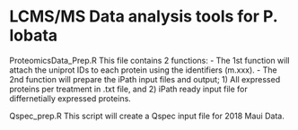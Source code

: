 # LCMS/MS Data analysis tools for P. lobata

ProteomicsData_Prep.R 
  This file contains 2 functions: 
    - The 1st function will attach the uniprot IDs to each protein using the identifiers (m.xxx).
    - The 2nd function will prepare the iPath input files and output; 
           1) All expressed proteins per treatment in .txt file, and 
           2) iPath ready input file for differnetially expressed proteins.  
           
Qspec_prep.R
   This script will create a Qspec input file for 2018 Maui Data.